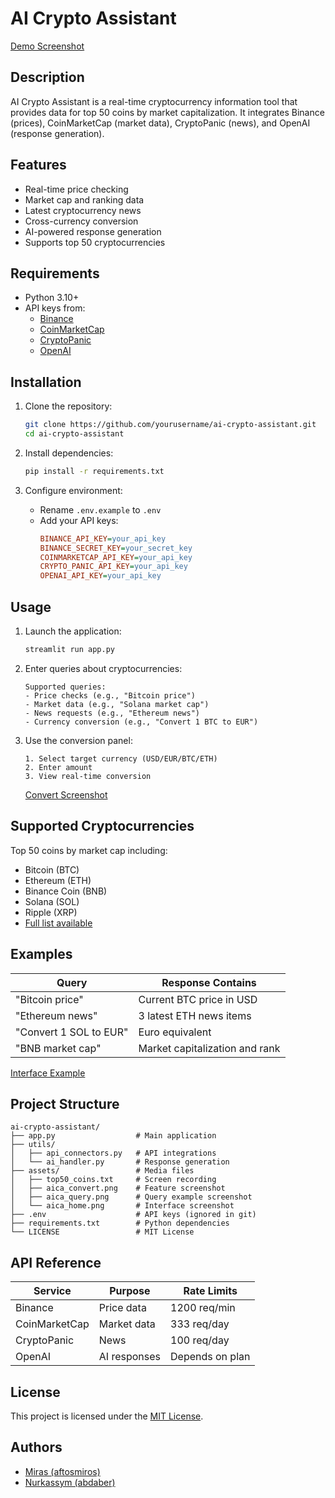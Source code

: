 # AI Crypto Assistant

[Demo Screenshot](./assets/aica_home.png)

## Description
AI Crypto Assistant is a real-time cryptocurrency information tool that provides data for top 50 coins by market capitalization. It integrates Binance (prices), CoinMarketCap (market data), CryptoPanic (news), and OpenAI (response generation).

## Features
- Real-time price checking
- Market cap and ranking data
- Latest cryptocurrency news
- Cross-currency conversion
- AI-powered response generation
- Supports top 50 cryptocurrencies

## Requirements
- Python 3.10+
- API keys from:
  - [Binance](https://www.binance.com/en/support/faq/how-to-create-api-keys-on-binance-360002502072)
  - [CoinMarketCap](https://coinmarketcap.com/api/)
  - [CryptoPanic](https://cryptopanic.com/developers/api/)
  - [OpenAI](https://platform.openai.com/api-keys)

## Installation
1. Clone the repository:
   ```bash
   git clone https://github.com/yourusername/ai-crypto-assistant.git
   cd ai-crypto-assistant
   ```

2. Install dependencies:
   ```bash
   pip install -r requirements.txt
   ```

3. Configure environment:
   - Rename `.env.example` to `.env`
   - Add your API keys:
     ```ini
     BINANCE_API_KEY=your_api_key
     BINANCE_SECRET_KEY=your_secret_key
     COINMARKETCAP_API_KEY=your_api_key
     CRYPTO_PANIC_API_KEY=your_api_key
     OPENAI_API_KEY=your_api_key
     ```

## Usage
1. Launch the application:
   ```bash
   streamlit run app.py
   ```

2. Enter queries about cryptocurrencies:
   ```
   Supported queries:
   - Price checks (e.g., "Bitcoin price")
   - Market data (e.g., "Solana market cap")
   - News requests (e.g., "Ethereum news")
   - Currency conversion (e.g., "Convert 1 BTC to EUR")
   ```

3. Use the conversion panel:
   ```
   1. Select target currency (USD/EUR/BTC/ETH)
   2. Enter amount
   3. View real-time conversion
   ```
   [Convert Screenshot](./assets/aica_convert.png)

## Supported Cryptocurrencies
Top 50 coins by market cap including:
- Bitcoin (BTC)
- Ethereum (ETH)
- Binance Coin (BNB)
- Solana (SOL)
- Ripple (XRP)
- [Full list available](./assets/top50_coins.txt)

## Examples
| Query | Response Contains |
|-------|-------------------|
| "Bitcoin price" | Current BTC price in USD |
| "Ethereum news" | 3 latest ETH news items |
| "Convert 1 SOL to EUR" | Euro equivalent |
| "BNB market cap" | Market capitalization and rank |

[Interface Example](./assets/aica_query.png)

## Project Structure
```
ai-crypto-assistant/
├── app.py                  # Main application
├── utils/
│   ├── api_connectors.py   # API integrations
│   └── ai_handler.py       # Response generation
├── assets/                 # Media files
│   ├── top50_coins.txt     # Screen recording
│   ├── aica_convert.png    # Feature screenshot
│   ├── aica_query.png      # Query example screenshot
│   └── aica_home.png       # Interface screenshot
├── .env                    # API keys (ignored in git)
├── requirements.txt        # Python dependencies
└── LICENSE                 # MIT License
```

## API Reference
| Service | Purpose | Rate Limits |
|---------|---------|-------------|
| Binance | Price data | 1200 req/min |
| CoinMarketCap | Market data | 333 req/day |
| CryptoPanic | News | 100 req/day |
| OpenAI | AI responses | Depends on plan |

## License
This project is licensed under the [MIT License](./LICENSE).

## Authors
- [Miras (aftosmiros)](https://github.com/aftosmiros)
- [Nurkassym (abdaber)](https://github.com/abdaber)
